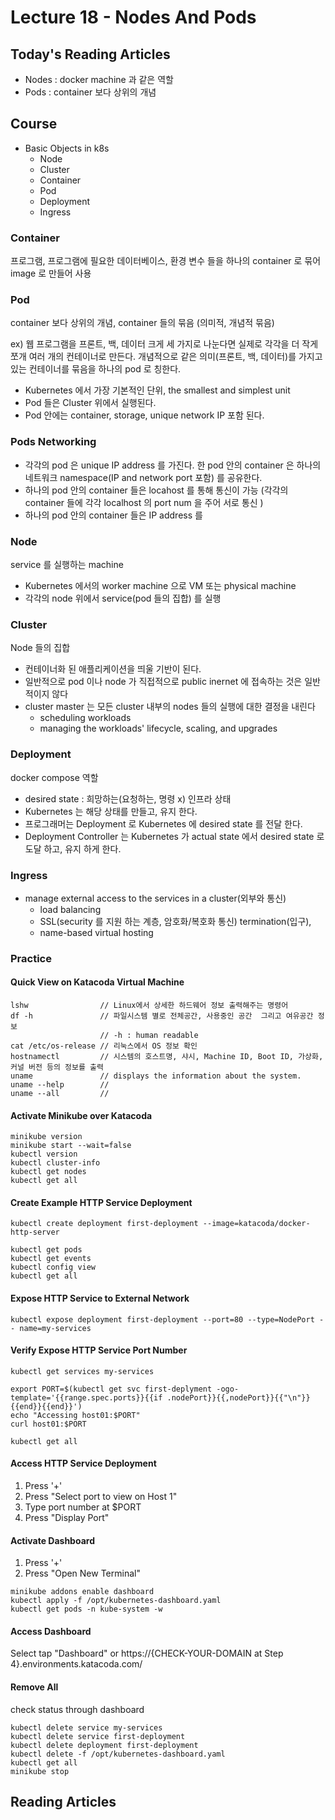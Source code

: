 # Lecture 18 - Nodes And Pods

## Today's Reading Articles
- Nodes : docker machine 과 같은 역할
- Pods : container 보다 상위의 개념

## Course
- Basic Objects in k8s
    - Node
    - Cluster
    - Container
    - Pod
    - Deployment
    - Ingress

### Container
프로그램, 프로그램에 필요한 데이터베이스, 환경 변수 들을 하나의 container 로 묶어
image 로 만들어 사용 

### Pod
container 보다 상위의 개념, container 들의 묶음 (의미적, 개념적 묶음)

ex) 웹 프로그램을 프론트, 백, 데이터 크게 세 가지로 나눈다면 
실제로 각각을 더 작게 쪼개 여러 개의 컨테이너로 만든다.
개념적으로 같은 의미(프론트, 백, 데이터)를 가지고 있는 컨테이너를 묶음을 하나의 pod 로 칭한다.

- Kubernetes 에서 가장 기본적인 단위, the smallest and simplest unit
- Pod 들은 Cluster 위에서 실행된다.
- Pod 안에는 container, storage, unique network IP 포함 된다.

### Pods Networking
- 각각의 pod 은 unique IP address 를 가진다.
한 pod 안의 container 은 하나의 네트워크 namespace(IP and network port 포함) 를 공유한다.
- 하나의 pod 안의 container 들은 locahost 를 통해 통신이 가능
(각각의 container 들에 각각 localhost 의 port num 을 주어 서로 통신 )
- 하나의 pod 안의 container 들은 IP address 를

### Node
service 를 실행하는 machine
- Kubernetes 에서의 worker machine 으로 VM 또는 physical machine
- 각각의 node 위에서 service(pod 들의 집합) 를 실행

### Cluster
Node 들의 집합
- 컨테이너화 된 애플리케이션을 띄울 기반이 된다.
- 일반적으로 pod 이나 node 가 직접적으로 public inernet 에 접속하는 것은 일반적이지 않다
- cluster master 는 모든 cluster 내부의 nodes 들의 실행에 대한 결정을 내린다
    - scheduling workloads
    - managing the workloads' lifecycle, scaling, and upgrades

### Deployment
docker compose 역할
- desired state : 희망하는(요청하는, 명령 x) 인프라 상태
- Kubernetes 는 해당 상태를 만들고, 유지 한다.
- 프로그래머는 Deployment 로 Kubernetes 에 desired state 를 전달 한다.
- Deployment Controller 는 Kubernetes 가 
actual state 에서 desired state 로 도달 하고, 유지 하게 한다. 

### Ingress
- manage external access to the services in a cluster(외부와 통신)
    - load balancing
    - SSL(security 를 지원 하는 계층, 암호화/복호화 통신) termination(입구),
    - name-based virtual hosting

### Practice
#### Quick View on Katacoda Virtual Machine
``` 
lshw                // Linux에서 상세한 하드웨어 정보 출력해주는 명령어
df -h               // 파일시스템 별로 전체공간, 사용중인 공간  그리고 여유공간 정보
                    // -h : human readable
cat /etc/os-release // 리눅스에서 OS 정보 확인
hostnamectl         // 시스템의 호스트명, 샤시, Machine ID, Boot ID, 가상화, 커널 버전 등의 정보를 출력
uname               // displays the information about the system.
uname --help        //
uname --all         //
```

#### Activate Minikube over Katacoda
``` 
minikube version
minikube start --wait=false
kubectl version
kubectl cluster-info
kubectl get nodes
kubectl get all
```

#### Create Example HTTP Service Deployment
```
kubectl create deployment first-deployment --image=katacoda/docker-http-server

kubectl get pods
kubectl get events
kubectl config view
kubectl get all
```

#### Expose HTTP Service to External Network
```
kubectl expose deployment first-deployment --port=80 --type=NodePort -- name=my-services
```

#### Verify Expose HTTP Service Port Number
``` 
kubectl get services my-services

export PORT=$(kubectl get svc first-deplyment -ogo-template='{{range.spec.ports}}{{if .nodePort}}{{,nodePort}}{{"\n"}}{{end}}{{end}}')
echo "Accessing host01:$PORT"
curl host01:$PORT

kubectl get all
```

#### Access HTTP Service Deployment
1. Press '+'
2. Press "Select port to view on Host 1"
3. Type port number at $PORT
4. Press "Display Port"

#### Activate Dashboard
1. Press '+'
2. Press "Open New Terminal"
``` 
minikube addons enable dashboard
kubectl apply -f /opt/kubernetes-dashboard.yaml
kubectl get pods -n kube-system -w
```

#### Access Dashboard
Select tap "Dashboard" or 
https://{CHECK-YOUR-DOMAIN at Step 4}.environments.katacoda.com/

#### Remove All
check status through dashboard
```
kubectl delete service my-services
kubectl delete service first-deployment
kubectl delete deployment first-deployment
kubectl delete -f /opt/kubernetes-dashboard.yaml
kubectl get all
minikube stop
```

## Reading Articles

